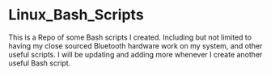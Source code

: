 # Linux_Bash_Scripts
This is a Repo of some Bash scripts I created.
Including but not limited to having my close sourced Bluetooth hardware work on my system, and other useful scripts.
I will be updating and adding more whenever I create another useful Bash script.
